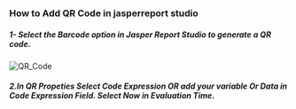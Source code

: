 <h3>How to Add QR Code in jasperreport studio</h3>
<h5>1- Select the Barcode option in Jasper Report Studio to generate a QR code.</h5>

![QR_Code](https://github.com/user-attachments/assets/1b5c3e79-ded8-4e0a-bac5-77dddc6c7c63)

<h5>2.In QR Propeties Select Code Expression OR add your variable Or Data in Code Expression Field. Select Now in Evaluation Time.</h5>
